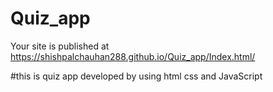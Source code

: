 # Quiz_app
 Your site is published at https://shishpalchauhan288.github.io/Quiz_app/Index.html/

#this is quiz app developed by using html css and JavaScript 
